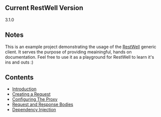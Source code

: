 ## Current RestWell Version
3.1.0

## Notes
This is an example project demonstrating the usage of the [RestWell](https://github.com/StephenMP/RestWell) generic client. It serves the purpose of providing meainingful, hands on documentation. Feel free to use it as a playground for RestWell to learn it's ins and outs :)

## Contents
* [Introduction](https://github.com/StephenMP/RestWell.Examples/tree/master/Introduction)
* [Creating a Request](https://github.com/StephenMP/RestWell.Examples/tree/master/CreatingARequest.cs)
* [Configuring The Proxy](https://github.com/StephenMP/RestWell.Examples/tree/master/ConfiguringTheProxy)
* [Request and Response Bodies](https://github.com/StephenMP/RestWell.Examples/tree/master/RequestAndResponseBodies)
* [Dependency Injection](https://github.com/StephenMP/RestWell.Examples/tree/master/DependencyInjection)
